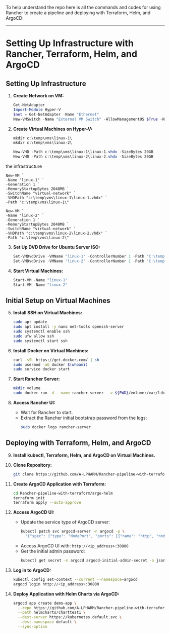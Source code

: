 To help understand the repo 
here is all the commands and codes for using Rancher to create a pipeline and deploying with Terraform, Helm, and ArgoCD:

---

# Setting Up Infrastructure with Rancher, Terraform, Helm, and ArgoCD

## Setting Up Infrastructure

1. **Create Network on VM:**
   ```powershell
   Get-NetAdapter
   Import-Module Hyper-V
   $net = Get-NetAdapter -Name "Ethernet"
   New-VMSwitch -Name "External VM Switch" -AllowManagementOS $True -NetAdapterName $net.Name
   ```

2. **Create Virtual Machines on Hyper-V:**
   ```powershell
   mkdir c:\temp\vms\linux-1\
   mkdir c:\temp\vms\linux-2\

   New-VHD -Path c:\temp\vms\linux-1\linux-1.vhdx -SizeBytes 20GB
   New-VHD -Path c:\temp\vms\linux-2\linux-2.vhdx -SizeBytes 20GB
   ```
the infrastructure

   ```
   New-VM `
   -Name "linux-1" `
   -Generation 1 `
   -MemoryStartupBytes 2048MB `
   -SwitchName "virtual-network" `
   -VHDPath "c:\temp\vms\linux-1\linux-1.vhdx" `
   -Path "c:\temp\vms\linux-1\"

   New-VM `
   -Name "linux-2" `
   -Generation 1 `
   -MemoryStartupBytes 2048MB `
   -SwitchName "virtual-network" `
   -VHDPath "c:\temp\vms\linux-2\linux-2.vhdx" `
   -Path "c:\temp\vms\linux-2\"
   ```

3. **Set Up DVD Drive for Ubuntu Server ISO:**
   ```powershell
   Set-VMDvdDrive -VMName "linux-1" -ControllerNumber 1 -Path "C:\temp\ubuntu-20.04.3-live-server-amd64.iso"
   Set-VMDvdDrive -VMName "linux-2" -ControllerNumber 1 -Path "C:\temp\ubuntu-20.04.3-live-server-amd64.iso"
   ```

4. **Start Virtual Machines:**
   ```powershell
   Start-VM -Name "linux-1"
   Start-VM -Name "linux-2"
   ```

## Initial Setup on Virtual Machines

5. **Install SSH on Virtual Machines:**
   ```bash
   sudo apt update
   sudo apt install -y nano net-tools openssh-server
   sudo systemctl enable ssh
   sudo ufw allow ssh
   sudo systemctl start ssh
   ```

6. **Install Docker on Virtual Machines:**
   ```bash
   curl -sSL https://get.docker.com/ | sh
   sudo usermod -aG docker $(whoami)
   sudo service docker start
   ```

7. **Start Rancher Server:**
   ```bash
   mkdir volume 
   sudo docker run -d --name rancher-server  -v ${PWD}/volume:/var/lib/rancher --restart=unless-stopped -p 80:80 -p 443:443 --privileged rancher/rancher
   ```

8. **Access Rancher UI:**
   - Wait for Rancher to start.
   - Extract the Rancher initial bootstrap password from the logs:
     ```bash
     sudo docker logs rancher-server
     ```

## Deploying with Terraform, Helm, and ArgoCD

9. **Install kubectl, Terraform, Helm, and ArgoCD on Virtual Machines.**

10. **Clone Repository:**
    ```bash
    git clone https://github.com/A-LPHARM/Rancher-pipeline-with-terraform.git
    ```

11. **Create ArgoCD Application with Terraform:**
    ```bash
    cd Rancher-pipeline-with-terraform/argo-helm
    terraform init
    terraform apply --auto-approve
    ```

12. **Access ArgoCD UI:**
    - Update the service type of ArgoCD server:
      ```bash
      kubectl patch svc argocd-server -n argocd -p \
        '{"spec": {"type": "NodePort", "ports": [{"name": "http", "nodePort": 30800, "port": 80, "protocol": "TCP", "targetPort": 8080}, {"name": "https", "nodePort": 30443, "port": 443, "protocol": "TCP", "targetPort": 8080}]}}'
      ```
    - Access ArgoCD UI with: `http://<ip_address>:30800`
    - Get the initial admin password:
      ```bash
      kubectl get secret -n argocd argocd-initial-admin-secret -o jsonpath="{.data.password}" | base64 -d && echo
      ```
13. **Log in to ArgoCD:**
    ```bash
    kubectl config set-context --current --namespace=argocd
    argocd login http://<ip_address>:30800
    ```

14. **Deploy Application with Helm Charts via ArgoCD:**
    ```bash
    argocd app create demo-app \
      --repo https://github.com/A-LPHARM/Rancher-pipeline-with-terraform.git \
      --path helmcharts/charttest1 \
      --dest-server https://kubernetes.default.svc \
      --dest-namespace default \
      --sync-option
      ```